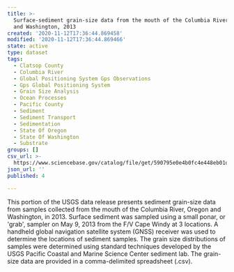 ```yaml
---
title: >-
  Surface-sediment grain-size data from the mouth of the Columbia River, Oregon
  and Washington, 2013
created: '2020-11-12T17:36:44.869458'
modified: '2020-11-12T17:36:44.869466'
state: active
type: dataset
tags:
  - Clatsop County
  - Columbia River
  - Global Positioning System Gps Observations
  - Gps Global Positioning System
  - Grain Size Analysis
  - Ocean Processes
  - Pacific County
  - Sediment
  - Sediment Transport
  - Sedimentation
  - State Of Oregon
  - State Of Washington
  - Substrate
groups: []
csv_url: >-
  https://www.sciencebase.gov/catalog/file/get/590795e0e4b0fc4e448eb01d/?name=mcr13_grainsize.csv
json_url: ''
published: 4

---
```

This portion of the USGS data release presents sediment grain-size data from samples collected from the mouth of the Columbia River, Oregon and Washington, in 2013. Surface sediment was sampled using a small ponar, or 'grab', sampler on May 9, 2013 from the F/V Cape Windy at 3 locations. A handheld global navigation satellite system (GNSS) receiver was used to determine the locations of sediment samples. The grain size distributions of samples were determined using standard techniques developed by the USGS Pacific Coastal and Marine Science Center sediment lab. The grain-size data are provided in a comma-delimited spreadsheet (.csv).
